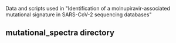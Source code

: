 Data and scripts used in "Identification of a molnupiravir-associated mutational signature in SARS-CoV-2 sequencing databases"

## mutational_spectra directory
